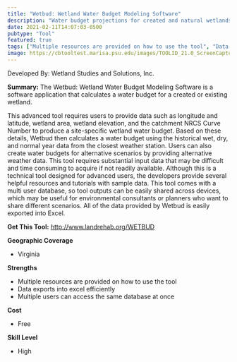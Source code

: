 ```yaml
---
title: "Wetbud: Wetland Water Budget Modeling Software"
description: "Water budget projections for created and natural wetlands"
date: 2021-02-11T14:07:03-0500
pubtype: "Tool"
featured: true
tags: ["Multiple resources are provided on how to use the tool", "Data exports into excel efficiently", "Multiple users can access the same database at once"]
image: https://cbtooltest.marisa.psu.edu/images/TOOLID_21.0_ScreenCapture-1.png
---
```

Developed By: Wetland Studies and Solutions, Inc.

**Summary:** The Wetbud: Wetland Water Budget Modeling Software is a software application that calculates a water budget for a created or existing wetland. 

This advanced tool requires users to provide data such as longitude and latitude, wetland area, wetland elevation, and the catchment NRCS Curve Number to produce a site-specific wetland water budget. Based on these details, Wetbud then calculates a water budget using the historical wet, dry, and normal year data from the closest weather station. Users can also create water budgets for alternative scenarios by providing alternative weather data. This tool requires substantial input data that may be difficult and time consuming to acquire if not readily available. Although this is a technical tool designed for advanced users, the developers provide several helpful resources and tutorials with sample data. This tool comes with a multi user database, so tool outputs can be easily shared across devices, which may be useful for environmental consultants or planners who want to share different scenarios. All of the data provided by Wetbud is easily exported into Excel.

__**Get This Tool:**__ http://www.landrehab.org/WETBUD

__**Geographic Coverage**__
- Virginia

__**Strengths**__
-  Multiple resources are provided on how to use the tool
-   Data exports into excel efficiently
-   Multiple users can access the same database at once

__**Cost**__
- Free

__**Skill Level**__
- High
